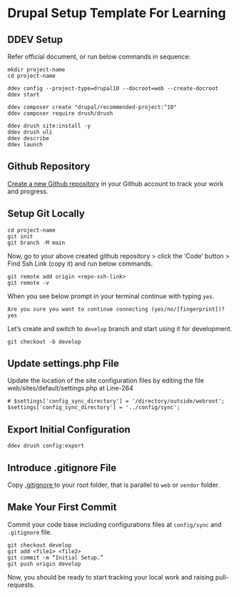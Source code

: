 # Drupal Setup Template For Learning

## DDEV Setup
Refer official document, or run below commands in sequence:

```
mkdir project-name
cd project-name
```

```
ddev config --project-type=drupal10 --docroot=web --create-docroot
ddev start
```

```
ddev composer create "drupal/recommended-project:^10"
ddev composer require drush/drush
```

```
ddev drush site:install -y
ddev drush uli
ddev describe
ddev launch
```

## Github Repository

[Create a new Github repository](https://docs.github.com/en/repositories/creating-and-managing-repositories/quickstart-for-repositories) in your Github account to track your work and progress.

## Setup Git Locally

```
cd project-name
git init
git branch -M main
```

Now, go to your above created github repository > click the ‘Code’ button > Find Ssh Link (copy it) and run below commands.

```
git remote add origin <repo-ssh-link>
git remote -v
```

When you see below prompt in your terminal continue with typing `yes`.
```
Are you sure you want to continue connecting (yes/no/[fingerprint])? yes
```

Let’s create and switch to `develop` branch and start using it for development.
```
git checkout -b develop
```

## Update settings.php File
Update the location of the site configuration files by editing the file web/sites/default/settings.php at Line-264
```
# $settings['config_sync_directory'] = '/directory/outside/webroot';
$settings['config_sync_directory'] = '../config/sync';
```

## Export Initial Configuration
```
ddev drush config:export
```
## Introduce .gitignore File
Copy [.gitignore
]( https://github.com/axelerant-trainings/drupal-setup-template/blob/main/.gitignore) to your root folder, that is parallel to `web` or `vendor` folder.


## Make Your First Commit
Commit your code base including configurations files at `config/sync` and `.gitignore` file.
```
git checkout develop
git add <file1> <file2>
git commit -m “Initial Setup.”
git push origin develop
```

Now, you should be ready to start tracking your local work and raising pull-requests.



